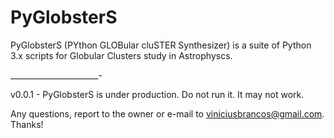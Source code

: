 # PyGlobsterS
PyGlobsterS (PYthon GLOBular cluSTER Synthesizer) is a suite of Python 3.x scripts for Globular Clusters study in Astrophyscs.

______________________-

v0.0.1 - PyGlobsterS is under production. Do not run it. It may not work.

Any questions, report to the owner or e-mail to viniciusbrancos@gmail.com. Thanks!